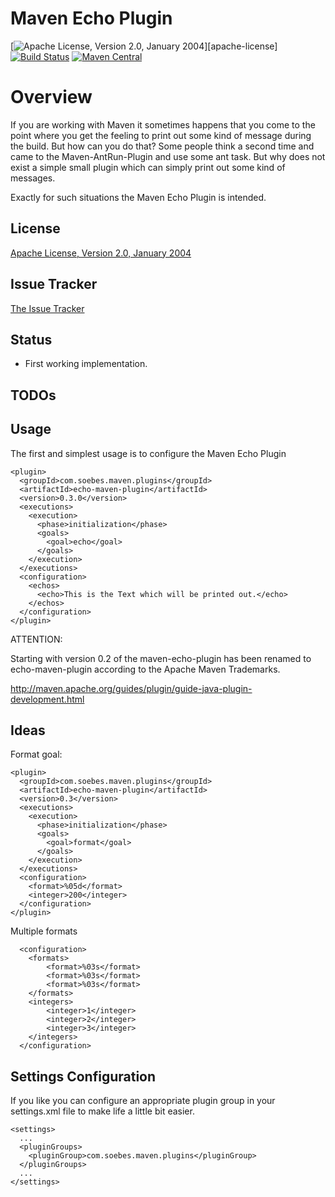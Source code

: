 # Maven Echo Plugin

[![Apache License, Version 2.0, January 2004][shield-license]][apache-license]
[![Build Status][build-status]][travis-ci]
[![Maven Central][shield-central]][maven-central]

# Overview

If you are working with Maven it sometimes happens that you come to the point
where you get the feeling to print out some kind of message during the build.
But how can you do that? Some people think a second time and came to the 
Maven-AntRun-Plugin and use some ant task. But why does not exist
a simple small plugin which can simply print out some kind of messages.

Exactly for such situations the Maven Echo Plugin is intended.


## License

[Apache License, Version 2.0, January 2004](http://www.apache.org/licenses/)

## Issue Tracker

[The Issue Tracker](https://github.com/khmarbaise/Maven-Echo-Plugin/issues)

## Status

 * First working implementation.

## TODOs

## Usage

The first and simplest usage is to configure the Maven Echo Plugin

    <plugin>
      <groupId>com.soebes.maven.plugins</groupId>
      <artifactId>echo-maven-plugin</artifactId>
      <version>0.3.0</version>
      <executions>
        <execution>
          <phase>initialization</phase>
          <goals>
            <goal>echo</goal>
          </goals>
        </execution>
      </executions>
      <configuration>
        <echos>
          <echo>This is the Text which will be printed out.</echo>
        </echos>
      </configuration>
    </plugin>


ATTENTION:

  Starting with version 0.2 of the maven-echo-plugin has been
  renamed to echo-maven-plugin according to the Apache Maven Trademarks.
  
  http://maven.apache.org/guides/plugin/guide-java-plugin-development.html


Ideas
-----

Format goal:

    <plugin>
      <groupId>com.soebes.maven.plugins</groupId>
      <artifactId>echo-maven-plugin</artifactId>
      <version>0.3</version>
      <executions>
        <execution>
          <phase>initialization</phase>
          <goals>
            <goal>format</goal>
          </goals>
        </execution>
      </executions>
      <configuration>
      	<format>%05d</format>
      	<integer>200</integer>
      </configuration>
    </plugin>

Multiple formats

      <configuration>
      	<formats>
      		<format>%03s</format>
      		<format>%03s</format>
      		<format>%03s</format>
      	</formats>
      	<integers>
      		<integer>1</integer>
      		<integer>2</integer>
      		<integer>3</integer>
      	</integers>
      </configuration>


## Settings Configuration

If you like you can configure an appropriate plugin group in your
settings.xml file to make life a little bit easier.

    <settings>
      ...
      <pluginGroups>
        <pluginGroup>com.soebes.maven.plugins</pluginGroup>
      </pluginGroups>
      ...
    </settings>

[maven-central]: http://search.maven.org/#search%7Cga%7C1%7Cg%3A%22com.soebes.maven.plugins%22%20a%3A%22Maven-Echo-Plugin%22
[build-status]: https://travis-ci.org/khmarbaise/Maven-Echo-Plugin.svg?branch=master
[shield-central]: https://img.shields.io/maven-central/v/com.soebes.maven.plugins/Maven-Echo-Plugin.svg?label=Maven%20Central
[travis-ci]: https://travis-ci.org/khmarbaise/Maven-Echo-Plugin
[shield-license]: https://img.shields.io/github/license/khmarbaise/iterator-maven-plugin.svg?label=License
